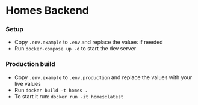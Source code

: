 # Homes Backend

### Setup

* Copy `.env.example` to `.env` and replace the values if needed
* Run `docker-compose up -d` to start the dev server

### Production build

* Copy `.env.example` to `.env.production` and replace the values with your live values
* Run `docker build -t homes .`
* To start it  run: `docker run -it homes:latest`
